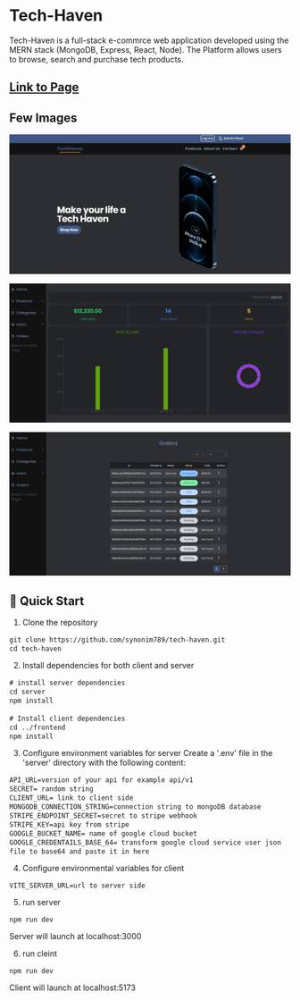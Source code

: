 # Tech-Haven

Tech-Haven is a full-stack e-commrce web application developed using the MERN stack
(MongoDB, Express, React, Node). The Platform allows users to browse, search and purchase
tech products.

## [Link to Page](tech-haven-green.vercel.app)

## Few Images

![Home Page](./images/screen_1.png)

![Admin Dashboard](./images/screen_2.png)

![Order](./images/screen_3.png)

## 🚀 Quick Start

1. Clone the repository

```
git clone https://github.com/synonim789/tech-haven.git
cd tech-haven
```

2. Install dependencies for both client and server

```
# install server dependencies
cd server
npm install

# Install client dependencies
cd ../frontend
npm install
```

3. Configure environment variables for server
   Create a '.env' file in the 'server' directory with the following content:

```
API_URL=version of your api for example api/v1
SECRET= random string
CLIENT_URL= link to client side
MONGODB_CONNECTION_STRING=connection string to mongoDB database
STRIPE_ENDPOINT_SECRET=secret to stripe webhook
STRIPE_KEY=api key from stripe
GOOGLE_BUCKET_NAME= name of google cloud bucket
GOOGLE_CREDENTAILS_BASE_64= transform google cloud service user json file to base64 and paste it in here
```

4. Configure environmental variables for client

```
VITE_SERVER_URL=url to server side
```

5. run server

```
npm run dev
```

Server will launch at localhost:3000

6. run cleint

```
npm run dev
```

Client will launch at localhost:5173
